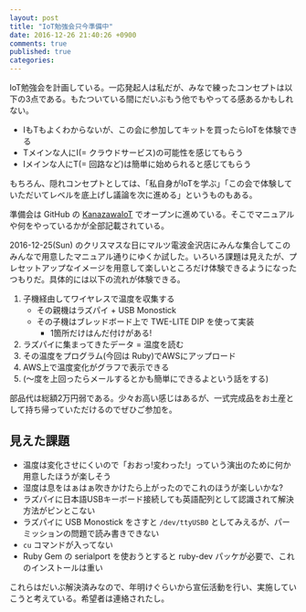 ```yaml
---
layout: post
title: "IoT勉強会只今準備中"
date: 2016-12-26 21:40:26 +0900
comments: true
published: true
categories: 
---
```


IoT勉強会を計画している。一応発起人は私だが、みなで練ったコンセプトは以下の3点である。もたついている間にだいぶもう他でもやってる感あるかもしれない。

- IもTもよくわからないが、この会に参加してキットを買ったらIoTを体験できる
- Tメインな人にI(= クラウドサービス)の可能性を感じてもらう
- Iメインな人にT(= 回路など)は簡単に始められると感じてもらう

もちろん、隠れコンセプトとしては、「私自身がIoTを学ぶ」「この会で体験していただいてレベルを底上げし議論を次に進める」というものもある。

準備会は GitHub の [KanazawaIoT](https://github.com/KanazawaIoT) でオープンに進めている。そこでマニュアルや何をやっているかが全部記載されている。

2016-12-25(Sun) のクリスマスな日にマルツ電波金沢店にみんな集合してこのみんなで用意したマニュアル通りにゆくか試した。いろいろ課題は見えたが、プレセットアップなイメージを用意して楽しいところだけ体験できるようになったつもりだ。具体的には以下の流れが体験できる。

1. 子機経由してワイヤレスで温度を収集する
    - その親機はラズパイ + USB Monostick
    - その子機はブレッドボード上で TWE-LITE DIP を使って実装
      - 1箇所だけはんだ付けがある!
2. ラズパイに集まってきたデータ = 温度を読む
3. その温度をプログラム(今回は Ruby)でAWSにアップロード
4. AWS上で温度変化がグラフで表示できる
5. (〜度を上回ったらメールするとかも簡単にできるよという話をする)

部品代は総額2万円弱である。少々お高い感じはあるが、一式完成品をお土産として持ち帰っていただけるのでぜひご参加を。


## 見えた課題

- 温度は変化させにくいので「おおっ!変わった!」っていう演出のために何か用意したほうが楽しそう
- 湿度は息をはぁはぁ吹きかけたら上がったのでこれのほうが楽しいかな?
- ラズパイに日本語USBキーボード接続しても英語配列として認識されて解決方法がピンとこない
- ラズパイに USB Monostick をさすと `/dev/ttyUSB0` としてみえるが、パーミッションの問題で読み書きできない
- `cu` コマンドが入ってない
- Ruby Gem の serialport を使おうとすると ruby-dev パッケが必要で、これのインストールは重い

これらはだいぶ解決済みなので、年明けぐらいから宣伝活動を行い、実施していこうと考えている。希望者は連絡されたし。

